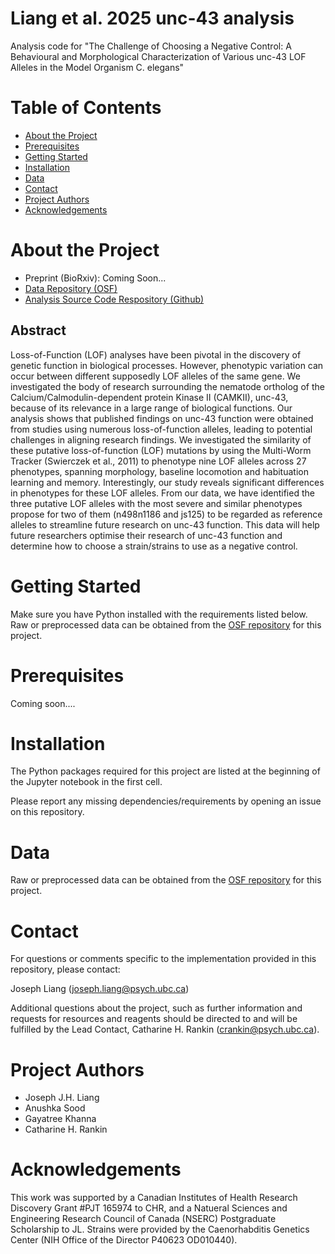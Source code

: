 # Liang et al. 2025 unc-43 analysis

Analysis code for "The Challenge of Choosing a Negative Control: A Behavioural and Morphological Characterization of Various unc-43 LOF Alleles in the Model Organism C. elegans"

# Table of Contents
* [About the Project](#About-the-Project)
* [Prerequisites](#Prerequisites)
* [Getting Started](#Getting-Started)
* [Installation](#Installation)
* [Data](#Data)
* [Contact](#Contact)
* [Project Authors](#Project-Authors)
* [Acknowledgements](#Acknowledgements)

# About the Project
- Preprint (BioRxiv): Coming Soon...
- [Data Repository (OSF)](https://osf.io/znm4v/?view_only=2d429f7cb18d4f3a8dda606ba0d6d481)
- [Analysis Source Code Respository (Github)](https://github.com/JosephLiangUBC/unc-43_brief_investigation.git)

## Abstract
Loss-of-Function (LOF) analyses have been pivotal in the discovery of genetic function in biological processes. However, phenotypic variation can occur between different supposedly LOF alleles of the same gene. We investigated the body of research surrounding the nematode ortholog of the Calcium/Calmodulin-dependent protein Kinase II (CAMKII), unc-43, because of its relevance in a large range of biological functions. Our analysis shows that published findings on unc-43 function were obtained from studies using numerous loss-of-function alleles, leading to potential challenges in aligning research findings. We investigated the similarity of these putative loss-of-function (LOF) mutations by using the Multi-Worm Tracker (Swierczek et al., 2011) to phenotype nine LOF alleles across 27 phenotypes, spanning morphology, baseline locomotion and habituation learning and memory. Interestingly, our study reveals significant differences in phenotypes for these LOF alleles. From our data, we have identified the three putative LOF alleles with the most severe and similar phenotypes propose for two of them (n498n1186 and js125) to be regarded as reference alleles to streamline future research on unc-43 function. This data will help future researchers optimise their research of unc-43 function and determine how to choose a strain/strains to use as a negative control. 
# Getting Started

Make sure you have Python installed with the requirements listed below. Raw or preprocessed data can be obtained from the [OSF repository](https://osf.io/znm4v/?view_only=2d429f7cb18d4f3a8dda606ba0d6d481) for this project.

# Prerequisites

Coming soon....

# Installation

The Python packages required for this project are listed at the beginning of the Jupyter notebook in the first cell. 

Please report any missing dependencies/requirements by opening an issue on this repository.

# Data

Raw or preprocessed data can be obtained from the [OSF repository](https://osf.io/znm4v/?view_only=2d429f7cb18d4f3a8dda606ba0d6d481) for this project.

# Contact

For questions or comments specific to the implementation provided in this repository, please contact:

Joseph Liang (joseph.liang@psych.ubc.ca)

Additional questions about the project, such as further information and requests for resources and reagents should be directed to and will be fulfilled by the Lead Contact, Catharine H. Rankin (crankin@psych.ubc.ca).

# Project Authors

* Joseph J.H. Liang
* Anushka Sood
* Gayatree Khanna
* Catharine H. Rankin


# Acknowledgements

This work was supported by a Canadian Institutes of Health Research Discovery Grant #PJT 165974 to CHR, and a Natueral Sciences and Engineering Research Council of Canada (NSERC) Postgraduate Scholarship to JL. Strains were provided by the Caenorhabditis Genetics Center (NIH Office of the Director P40623 OD010440).
